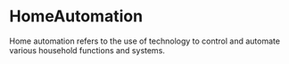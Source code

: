 # HomeAutomation
Home automation refers to the use of technology to control and automate various household functions and systems. 
